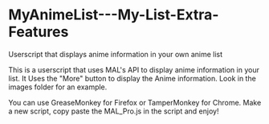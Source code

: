 # MyAnimeList---My-List-Extra-Features
Userscript that displays anime information in your own anime list

This is a userscript that uses MAL's API to display anime information in your list.
It Uses the "More" button to display the Anime information.
Look in the images folder for an example.

You can use GreaseMonkey for Firefox or TamperMonkey for Chrome.
Make a new script, copy paste the MAL_Pro.js in the script and enjoy! 
